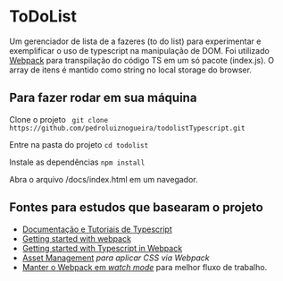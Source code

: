 # ToDoList

Um gerenciador de lista de a fazeres (to do list) para experimentar e exemplificar o uso de typescript na manipulação de DOM. Foi utilizado [Webpack](https://webpack.js.org/) para transpilação do código TS em um só pacote (index.js). 
O array de itens é mantido como string no local storage do browser.

## Para fazer rodar em sua máquina
 Clone o projeto
` git clone https://github.com/pedroluiznogueira/todolistTypescript.git`

Entre na pasta do projeto
`cd todolist`

Instale as dependências
`npm install`

Abra o arquivo /docs/index.html em um navegador.

## Fontes para estudos que basearam o projeto
- [Documentação e Tutoriais de Typescript](https://www.typescriptlang.org/docs/home.html)
- [Getting started with webpack](https://webpack.js.org/guides/getting-started/)
- [Getting started with Typescript in Webpack](https://webpack.js.org/guides/typescript/)
- [Asset Management](https://webpack.js.org/guides/asset-management/) *para aplicar CSS via Webpack*
- [Manter o Webpack em *watch mode*](https://webpack.js.org/configuration/watch/) para melhor fluxo de trabalho.
